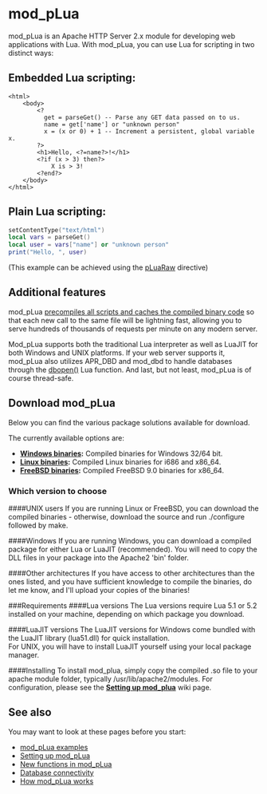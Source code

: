# mod_pLua #

mod_pLua is an Apache HTTP Server 2.x module for developing web applications with Lua.
With mod_pLua, you can use Lua for scripting in two distinct ways:

## Embedded Lua scripting:

    <html>
        <body>
            <?
              get = parseGet() -- Parse any GET data passed on to us.
              name = get['name'] or "unknown person"
              x = (x or 0) + 1 -- Increment a persistent, global variable x.
            ?>
            <h1>Hello, <?=name?>!</h1>
            <?if (x > 3) then?>
                X is > 3!
            <?end?>
        </body>
    </html>


## Plain Lua scripting:

```lua
setContentType("text/html")
local vars = parseGet()
local user = vars["name"] or "unknown person"
print("Hello, ", user)
```

(This example can be achieved using the [pLuaRaw](https://github.com/Humbedooh/mod_pLua/blob/master/docs/setup.md#pluaraw-ext) directive)

## Additional features

mod_pLua [precompiles all scripts and caches the compiled binary code](https://github.com/Humbedooh/mod_pLua/blob/master/docs/howitworks.md) so that each new call to the same file will be lightning fast, allowing you to serve hundreds of thousands of requests per minute on any modern server.

Mod_pLua supports both the traditional Lua interpreter as well as LuaJIT for both Windows and UNIX platforms.
If your web server supports it, mod_pLua also utilizes APR_DBD and mod_dbd to handle databases through the [dbopen()]((https://github.com/Humbedooh/mod_pLua/blob/master/docs/howitworks.md)) Lua function. And last, but not least, mod_pLua is of course thread-safe.

## Download mod_pLua

Below you can find the various package solutions available for download.

The currently available options are:

* **[Windows binaries](https://sourceforge.net/projects/modplua/files/Windows%20binaries/):** Compiled binaries for Windows 32/64 bit.
* **[Linux binaries](https://sourceforge.net/projects/modplua/files/Linux%20binaries):** Compiled Linux binaries for i686 and x86_64.
* **[FreeBSD binaries](https://sourceforge.net/projects/modplua/files/FreeBSD%20binaries):** Compiled FreeBSD 9.0 binaries for x86_64.

### Which version to choose
####UNIX users
If you are running Linux or FreeBSD, you can download the compiled binaries - otherwise, download the source and run ./configure followed by make.

####Windows
If you are running Windows, you can download a compiled package for either Lua or LuaJIT (recommended).
You will need to copy the DLL files in your package into the Apache2 'bin' folder.

####Other architectures
If you have access to other architectures than the ones listed, and you have sufficient knowledge to compile the binaries, do let me know, and I'll upload your copies of the binaries!

###Requirements
####Lua versions
The Lua versions require Lua 5.1 or 5.2 installed on your machine, depending on which package you download.

####LuaJIT versions
The LuaJIT versions for Windows come bundled with the LuaJIT library (lua51.dll) for quick installation.  
For UNIX, you will have to install LuaJIT yourself using your local package manager.

####Installing
To install mod_plua, simply copy the compiled .so file to your apache module folder, typically /usr/lib/apache2/modules.
For configuration, please see the **[Setting up mod_plua](https://github.com/Humbedooh/mod_pLua/blob/master/docs/setup.md)** wiki page.

## See also

You may want to look at these pages before you start:

* [mod_pLua examples](https://github.com/Humbedooh/mod_pLua/blob/master/docs/examples.md)
* [Setting up mod_pLua](https://github.com/Humbedooh/mod_pLua/blob/master/docs/setup.md)
* [New functions in mod_pLua](https://github.com/Humbedooh/mod_pLua/blob/master/docs/functions.md)
* [Database connectivity](https://github.com/Humbedooh/mod_pLua/blob/master/docs/database.md)
* [How mod_pLua works](https://github.com/Humbedooh/mod_pLua/blob/master/docs/howitworks.md)